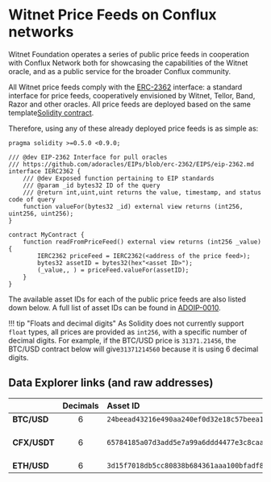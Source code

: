 # Witnet Price Feeds on Conflux networks

Witnet Foundation operates a series of public price feeds in cooperation with Conflux Network both for showcasing the
capabilities of the Witnet oracle, and as a public service for the broader Conflux community.

All Witnet price feeds comply with the [ERC-2362] interface: a standard interface for price feeds, cooperatively
envisioned by Witnet, Tellor, Band, Razor and other oracles. All price feeds are deployed based on the same template[Solidity contract](https://github.com/witnet/witnet-price-feed-examples/blob/master/contracts/ERC2362PriceFeed.sol).

Therefore, using any of these already deployed price feeds is as simple as:

```solidity
pragma solidity >=0.5.0 <0.9.0;

/// @dev EIP-2362 Interface for pull oracles
/// https://github.com/adoracles/EIPs/blob/erc-2362/EIPS/eip-2362.md
interface IERC2362 {
	/// @dev Exposed function pertaining to EIP standards
	/// @param _id bytes32 ID of the query
	/// @return int,uint,uint returns the value, timestamp, and status code of query
	function valueFor(bytes32 _id) external view returns (int256, uint256, uint256);
}

contract MyContract {
    function readFromPriceFeed() external view returns (int256 _value) {
        IERC2362 priceFeed = IERC2362(<address of the price feed>);
        bytes32 assetID = bytes32(hex"<asset ID>");
        (_value,, ) = priceFeed.valueFor(assetID);
    }
}
``` 

The available asset IDs for each of the public price feeds are also listed down below. A full list of asset IDs can
be found in [ADOIP-0010].

!!! tip "Floats and decimal digits"
    As Solidity does not currently support `float` types, all prices are provided as `int256`, with a specific number
    of decimal digits. For example, if the BTC/USD price is `31371.21456`, the BTC/USD contract below will give`31371214560` because it is using 6 decimal digits.

## Data Explorer links (and raw addresses)

|              | Decimals | Asset ID | Conflux.Testnet | Conflux.Mainnet |
| ------------ | :------: | :------- | :-------------- | :-------------- |
| **BTC/USD**  | 6 | `24beead43216e490aa240ef0d32e18c57beea168f06eabb94f5193868d500946` | [`0x8594B74645644b6a5fdE15597D3ADc15C77284A1`](https://feeds.witnet.io/feeds/conflux-testnet_btc-usd_6) | [`0x84E250b43337512B04aa5449e3A15FB715b78E88`](https://feeds.witnet.io/feeds/conflux-mainnet_btc-usd_6)
| **CFX/USDT** | 6 | `65784185a07d3add5e7a99a6ddd4477e3c8caad717bac3ba3c3361d99a978c29` | [`0x81cc73426944cC15BE22a3d7c812282E66F2c689`](https://feeds.witnet.io/feeds/conflux-testnet_cfx-usdt_6) | [`0x86e9A67C92455afa725CC01b2036e47cd4dd9929`](https://feeds.witnet.io/feeds/conflux-mainnet_cfx-usdt_6
| **ETH/USD**  | 6 | `3d15f7018db5cc80838b684361aaa100bfadf8a11e02d5c1c92e9c6af47626c8` | [`0x80DfFcbD9Fa48553fbC98aa7c21D50Ae47753C89`](https://feeds.witnet.io/feeds/conflux-testnet_eth-usd_6) | [`0x8Fd10Ad4913DC1F0049B46BfeD9F061e100B7ED9`](https://feeds.witnet.io/feeds/conflux-mainnet_eth-usd_6) 

[ERC-2362]: https://github.com/adoracles/ado-contracts/blob/master/contracts/interfaces/IERC2362.sol
[ADOIP-0010]: https://github.com/adoracles/ADOIPs/blob/main/adoip-0010.md#registered-ids
